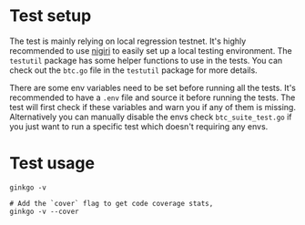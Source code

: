 # Test setup
The test is mainly relying on local regression testnet. It's highly recommended to use 
[nigiri](https://nigiri.vulpem.com/) to easily set up a local testing environment. The `testutil`
package has some helper functions to use in the tests. You can check out the `btc.go` file in the 
`testutil` package for more details. 

There are some env variables need to be set before running all the tests. It's recommended to have 
a `.env` file and source it before running the tests. The test will first check if these variables 
and warn you if any of them is missing. Alternatively you can manually disable the envs check 
`btc_suite_test.go` if you just want to run a specific test which doesn't requiring any envs. 

# Test usage

```shell
ginkgo -v 

# Add the `cover` flag to get code coverage stats,
ginkgo -v --cover 
```

